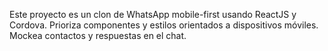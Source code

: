 <!-- Use this file to provide workspace-specific custom instructions to Copilot. For more details, visit https://code.visualstudio.com/docs/copilot/copilot-customization#_use-a-githubcopilotinstructionsmd-file -->

Este proyecto es un clon de WhatsApp mobile-first usando ReactJS y Cordova. Prioriza componentes y estilos orientados a dispositivos móviles. Mockea contactos y respuestas en el chat.
